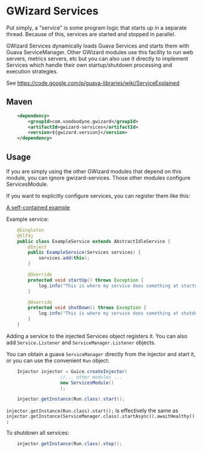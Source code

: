 # GWizard Services

Put simply, a "service" is some program logic that starts up in a separate thread. Because of
this, services are started and stopped in parallel.

GWizard Services dynamically loads Guava Services and starts them with Guava ServiceManager.
Other GWizard modules use this facility to run web servers, metrics servers, etc but you can
also use it directly to implement Services which handle their own startup/shutdown processing and execution
strategies.

See https://code.google.com/p/guava-libraries/wiki/ServiceExplained 

## Maven

```xml
	<dependency>
		<groupId>com.voodoodyne.gwizard</groupId>
		<artifactId>gwizard-services</artifactId>
		<version>${gwizard.version}</version>
	</dependency>
```

## Usage

If you are simply using the other GWizard modules that depend on this module, you
can ignore gwizard-services. Those other modules configure ServicesModule.

If you want to explicitly configure services, you can register them like this:

[A self-contained example](src/test/java/com/voodoodyne/gwizard/services/example/ServicesModuleExample.java)

Example service:

```java
	@Singleton
	@Slf4j
	public class ExampleService extends AbstractIdleService {
		@Inject
		public ExampleService(Services services) {
			services.add(this);
		}

		@Override
		protected void startUp() throws Exception {
			log.info("This is where my service does something at startup");
		}

		@Override
		protected void shutDown() throws Exception {
			log.info("This is where my service does something at shutdown");
		}
	}
```

Adding a service to the injected Services object registers it. You can also add
`Service.Listener` and `ServiceManager.Listener` objects.

You can obtain a guava `ServiceManager` directly from the injector and start it,
or you can use the convenient `Run` object:

```java
	Injector injector = Guice.createInjector(
					//... other modules ...
					new ServicesModule()
					);

	injector.getInstance(Run.class).start();
```

`injector.getInstance(Run.class).start();` is effectively the same as `injector.getInstance(ServiceManager.class).startAsync().awaitHealthy();`

To shutdown all services:

```java
	injector.getInstance(Run.class).stop();
```


